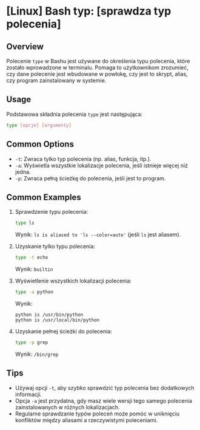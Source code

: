 # [Linux] Bash typ: [sprawdza typ polecenia]

## Overview
Polecenie `type` w Bashu jest używane do określenia typu polecenia, które zostało wprowadzone w terminalu. Pomaga to użytkownikom zrozumieć, czy dane polecenie jest wbudowane w powłokę, czy jest to skrypt, alias, czy program zainstalowany w systemie.

## Usage
Podstawowa składnia polecenia `type` jest następująca:

```bash
type [opcje] [argumenty]
```

## Common Options
- `-t`: Zwraca tylko typ polecenia (np. alias, funkcja, itp.).
- `-a`: Wyświetla wszystkie lokalizacje polecenia, jeśli istnieje więcej niż jedna.
- `-p`: Zwraca pełną ścieżkę do polecenia, jeśli jest to program.

## Common Examples
1. Sprawdzenie typu polecenia:
   ```bash
   type ls
   ```
   Wynik: `ls is aliased to 'ls --color=auto'` (jeśli `ls` jest aliasem).

2. Uzyskanie tylko typu polecenia:
   ```bash
   type -t echo
   ```
   Wynik: `builtin`

3. Wyświetlenie wszystkich lokalizacji polecenia:
   ```bash
   type -a python
   ```
   Wynik: 
   ```
   python is /usr/bin/python
   python is /usr/local/bin/python
   ```

4. Uzyskanie pełnej ścieżki do polecenia:
   ```bash
   type -p grep
   ```
   Wynik: `/bin/grep`

## Tips
- Używaj opcji `-t`, aby szybko sprawdzić typ polecenia bez dodatkowych informacji.
- Opcja `-a` jest przydatna, gdy masz wiele wersji tego samego polecenia zainstalowanych w różnych lokalizacjach.
- Regularne sprawdzanie typów poleceń może pomóc w uniknięciu konfliktów między aliasami a rzeczywistymi poleceniami.